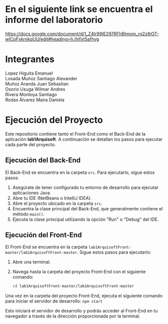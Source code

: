 # En el siguiente link se encuentra el informe del laboratorio 
https://docs.google.com/document/d/1_Z4Ir99IE297RFhBlmom_rq2z8iOT-wICpFxkrnkqUU/edit#heading=h.ihifxt5afhyg

# Integrantes
Lopez Higuita Emanuel <br>
Losada Muñoz Santiago Alexander <br>
Muñoz Aranda Juan Sebastian <br>
Osorio Usuga Wilmar Andres <br>
Rivera Montoya Santiago <br>
Rodas Álvarez Maira Daniela <br>


# Ejecución del Proyecto

Este repositorio contiene tanto el Front-End como el Back-End de la aplicación **lab1Arquisoft**. A continuación se detallan los pasos para ejecutar cada parte del proyecto.

## Ejecución del Back-End

El Back-End se encuentra en la carpeta `src`. Para ejecutarlo, sigue estos pasos:

1. Asegúrate de tener configurado tu entorno de desarrollo para ejecutar aplicaciones Java.
2. Abre tu IDE (NetBeans o IntelliJ IDEA).
3. Abre el proyecto ubicado en la carpeta `src`.
4. Encuentra la clase principal del Back-End, que generalmente contiene el método `main()`.
5. Ejecuta la clase principal utilizando la opción "Run" o "Debug" del IDE.

## Ejecución del Front-End

El Front-End se encuentra en la carpeta `lab1ArquisoftFront-master/lab1ArquisoftFront-master`. Sigue estos pasos para ejecutarlo:

1. Abre una terminal.
2. Navega hasta la carpeta del proyecto Front-End con el siguiente comando:

   ```bash
   cd lab1ArquisoftFront-master/lab1ArquisoftFront-master

Una vez en la carpeta del proyecto Front-End, ejecuta el siguiente comando para iniciar el servidor de desarrollo:
  `npm start`
  
Esto iniciará el servidor de desarrollo y podrás acceder al Front-End en tu navegador a través de la dirección proporcionada por la terminal.


